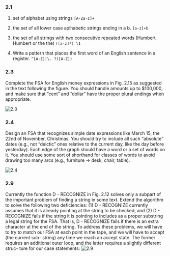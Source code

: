 ### 2.1
1) set of alphabet using strings
```[A-Za-z]+```

2) the set of all lower case aplhabetic strings ending in a b.
```[a-z]+b```

3) the set of all strings with two consecutive repeated words (Humbert Humbert or the the)
```([a-z]*) \1```

7) Write a pattern that places the first word of an English sentence in a register.
```^[A-Z]|\. ?([A-Z])```


### 2.3 
Complete the FSA for English money expressions in Fig. 2.15 as suggested in the
text following the figure. You should handle amounts up to $100,000, and make
sure that “cent” and “dollar” have the proper plural endings when appropriate.

![2.3](https://github.com/deathcod/mycode/blob/master/speech_recognition_and_language_processing/Regular_expression_and_automata/Regular_expression/IMG_20170510_153059.jpg)

### 2.4
Design an FSA that recognizes simple date expressions like March 15, the 22nd
of November, Christmas. You should try to include all such “absolute” dates
(e.g., not “deictic” ones relative to the current day, like the day before yesterday).
Each edge of the graph should have a word or a set of words on it. You should
use some sort of shorthand for classes of words to avoid drawing too many arcs
(e.g., furniture → desk, chair, table).


![2.4](https://github.com/deathcod/mycode/blob/master/speech_recognition_and_language_processing/Regular_expression_and_automata/Regular_expression/IMG_20170510_155703.jpg)

### 2.9
Currently the function D - RECOGNIZE in Fig. 2.12 solves only a subpart of the
important problem of finding a string in some text. Extend the algorithm to solve
the following two deficiencies: (1) D - RECOGNIZE currently assumes that it is
already pointing at the string to be checked, and (2) D - RECOGNIZE fails if the
string it is pointing to includes as a proper substring a legal string for the FSA.
That is, D - RECOGNIZE fails if there is an extra character at the end of the string.
To address these problems, we will have to try to match our FSA at
each point in the tape, and we will have to accept (the current sub-
string) any time we reach an accept state. The former requires an additional outer loop, and the latter requires a slightly different struc-
ture for our case statements:
![2.9](https://github.com/deathcod/mycode/blob/master/speech_recognition_and_language_processing/Regular_expression_and_automata/Regular_expression/IMG_20170511_062058.jpg)
